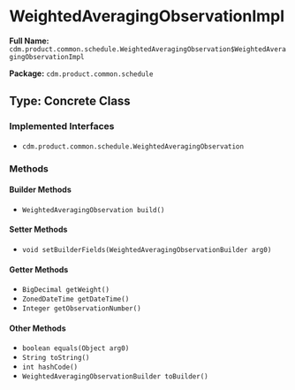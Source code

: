 # WeightedAveragingObservationImpl

**Full Name:** `cdm.product.common.schedule.WeightedAveragingObservation$WeightedAveragingObservationImpl`

**Package:** `cdm.product.common.schedule`

## Type: Concrete Class

### Implemented Interfaces

- `cdm.product.common.schedule.WeightedAveragingObservation`

### Methods

#### Builder Methods

- `WeightedAveragingObservation build()`

#### Setter Methods

- `void setBuilderFields(WeightedAveragingObservationBuilder arg0)`

#### Getter Methods

- `BigDecimal getWeight()`
- `ZonedDateTime getDateTime()`
- `Integer getObservationNumber()`

#### Other Methods

- `boolean equals(Object arg0)`
- `String toString()`
- `int hashCode()`
- `WeightedAveragingObservationBuilder toBuilder()`

